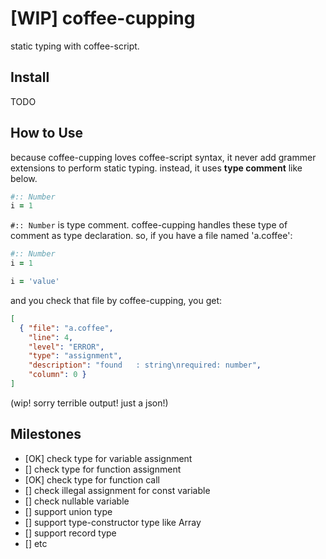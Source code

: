 [WIP] coffee-cupping
=======================

static typing with coffee-script.

Install
-------

TODO

How to Use
-----------

because coffee-cupping loves coffee-script syntax, it never add grammer extensions to perform static typing. instead, it uses **type comment** like below.

```coffeescript
#:: Number
i = 1
```

`#:: Number` is type comment. coffee-cupping handles these type of comment as type declaration. so, if you have a file named 'a.coffee':

```coffeescript
#:: Number
i = 1

i = 'value'
```

and you check that file by coffee-cupping, you get:

```json
[
  { "file": "a.coffee",
    "line": 4,
    "level": "ERROR",
    "type": "assignment",
    "description": "found   : string\nrequired: number",
    "column": 0 }
]
```

(wip! sorry terrible output! just a json!)

Milestones
-----------

- [OK] check type for variable assignment
- [] check type for function assignment
- [OK] check type for function call
- [] check illegal assignment for const variable
- [] check nullable variable
- [] support union type
- [] support type-constructor type like Array
- [] support record type
- [] etc



